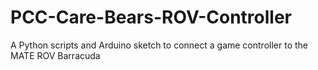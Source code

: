 # PCC-Care-Bears-ROV-Controller
A Python scripts and Arduino sketch to connect a game controller to the MATE ROV Barracuda
